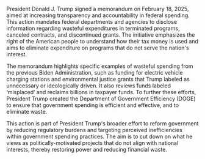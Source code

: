 President Donald J. Trump signed a memorandum on February 18, 2025, aimed at increasing transparency and accountability in federal spending. This action mandates federal departments and agencies to disclose information regarding wasteful expenditures in terminated programs, canceled contracts, and discontinued grants. The initiative emphasizes the right of the American people to understand how their tax money is used and aims to eliminate expenditure on programs that do not serve the nation's interest.

The memorandum highlights specific examples of wasteful spending from the previous Biden Administration, such as funding for electric vehicle charging stations and environmental justice grants that Trump labeled as unnecessary or ideologically driven. It also reviews funds labeled ‘misplaced’ and reclaims billions in taxpayer funds. To further these efforts, President Trump created the Department of Government Efficiency (DOGE) to ensure that government spending is efficient and effective, and to eliminate waste.

This action is part of President Trump's broader effort to reform government by reducing regulatory burdens and targeting perceived inefficiencies within government spending practices. The aim is to cut down on what he views as politically-motivated projects that do not align with national interests, thereby restoring power and reducing financial waste.